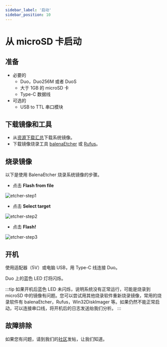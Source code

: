 ```yaml
---
sidebar_label: '启动'
sidebar_position: 10
---
```


# 从 microSD 卡启动

## 准备

- 必要的
  - Duo，Duo256M 或者 DuoS
  - 大于 1GB 的 microSD 卡
  - Type-C 数据线
- 可选的
  - USB to TTL 串口模块

## 下载镜像和工具

- 从[资源下载汇总](https://milkv.io/docs/duo/getting-started/download)下载系统镜像。
- 下载镜像烧录工具 [balenaEtcher](https://etcher.balena.io/) 或 [Rufus](https://rufus.ie/en/)。

## 烧录镜像

以下是使用 BalenaEtcher 烧录系统镜像的步骤。

- 点击 **Flash from file**

![etcher-step1](/docs/duo/etcher-step1.png)

- 点击 **Select target**

![etcher-step2](/docs/duo/etcher-step2.png)

- 点击 **Flash!**

![etcher-step3](/docs/duo/etcher-step3.png)

## 开机

使用适配器（5V）或电脑 USB，用 Type-C 线连接 Duo。

Duo 上的蓝色 LED 灯将闪烁。

:::tip
如果开机后蓝色 LED 未闪烁，说明系统没有正常运行，可能是烧录到 microSD 中的镜像有问题。您可以尝试用其他烧录软件重新烧录镜像，常用的烧录软件有 balenaEtcher，Rufus，Win32DiskImager 等。如果仍然不能正常启动，可以连接串口线，将开机后的日志发送绐我们分析。
:::

## 故障排除

如果您有问题，请到我们的[社区](https://community.milkv.io/)发帖，让我们知道。
